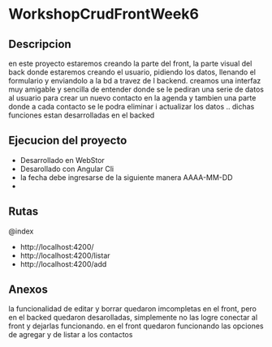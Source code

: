 # WorkshopCrudFrontWeek6
 
## Descripcion 
en este proyecto estaremos creando la parte del front, la parte visual del back donde estaremos creando el usuario, pidiendo los datos, llenando el formulario y enviandolo a la bd a travez de l backend.
creamos una interfaz muy amigable y sencilla de entender donde se le pediran una serie de datos al usuario para crear un nuevo contacto en la agenda y tambien una parte donde a cada contacto se le podra eliminar i actualizar los datos .. dichas funciones estan desarrolladas en el backed

## Ejecucion del proyecto 
- Desarrollado en WebStor
- Desarollado con Angular Cli
- la fecha debe ingresarse de la siguiente manera   AAAA-MM-DD
- 
## Rutas
@index
- http://localhost:4200/
- http://localhost:4200/listar
- http://localhost:4200/add


## Anexos
la funcionalidad de editar y borrar quedaron imcompletas en el front, pero en el backed quedaron desarolladas, simplemente no las logre conectar al front y dejarlas funcionando.
en el front quedaron funcionando las opciones de agregar y de listar a los contactos 
